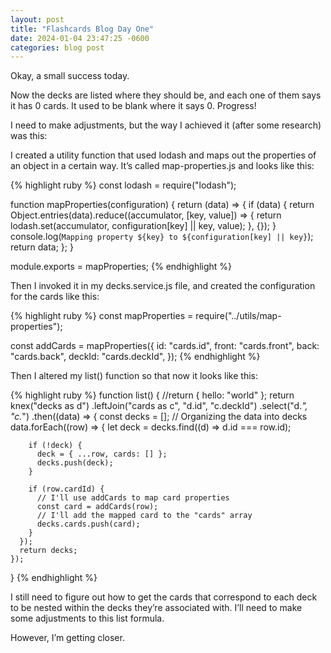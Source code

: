 ```yaml
---
layout: post
title: "Flashcards Blog Day One"
date: 2024-01-04 23:47:25 -0600
categories: blog post
---
```


Okay, a small success today.

Now the decks are listed where they should be, and each one of them says it has 0 cards. It used to be blank where it says 0. Progress!

I need to make adjustments, but the way I achieved it (after some research) was this:

I created a utility function that used lodash and maps out the properties of an object in a certain way. It’s called map-properties.js and looks like this:

{% highlight ruby %}
const lodash = require("lodash");

function mapProperties(configuration) {
return (data) => {
if (data) {
return Object.entries(data).reduce((accumulator, [key, value]) => {
return lodash.set(accumulator, configuration[key] || key, value);
}, {});
}
console.log(`Mapping property ${key} to ${configuration[key] || key}`);
return data;
};
}

module.exports = mapProperties;
{% endhighlight %}

Then I invoked it in my decks.service.js file, and created the configuration for the cards like this:

{% highlight ruby %}
const mapProperties = require("../utils/map-properties");

const addCards = mapProperties({
id: "cards.id",
front: "cards.front",
back: "cards.back",
deckId: "cards.deckId",
});
{% endhighlight %}

Then I altered my list() function so that now it looks like this:

{% highlight ruby %}
function list() {
//return { hello: "world" };
return knex("decks as d")
.leftJoin("cards as c", "d.id", "c.deckId")
.select("d._", "c._")
.then((data) => {
const decks = [];
// Organizing the data into decks
data.forEach((row) => {
let deck = decks.find((d) => d.id === row.id);

        if (!deck) {
          deck = { ...row, cards: [] };
          decks.push(deck);
        }

        if (row.cardId) {
          // I'll use addCards to map card properties
          const card = addCards(row);
          // I'll add the mapped card to the "cards" array
          decks.cards.push(card);
        }
      });
      return decks;
    });

}
{% endhighlight %}

I still need to figure out how to get the cards that correspond to each deck to be nested within the decks they’re associated with. I’ll need to make some adjustments to this list formula.

However, I’m getting closer.
